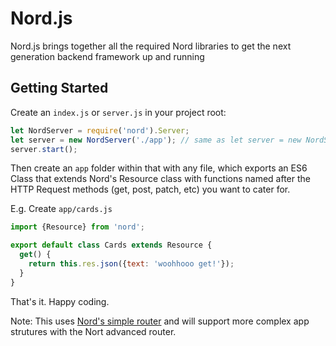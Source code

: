 # Nord.js
Nord.js brings together all the required Nord libraries to get the next generation backend framework up and running

## Getting Started

Create an `index.js` or `server.js` in your project root:
```js
let NordServer = require('nord').Server;
let server = new NordServer('./app'); // same as let server = new NordServer();
server.start();
```

Then create an `app` folder within that with any file, which exports an ES6 Class that extends Nord's Resource class with functions named after the HTTP Request methods (get, post, patch, etc) you want to cater for.

E.g. Create `app/cards.js`
```js
import {Resource} from 'nord';

export default class Cards extends Resource {
  get() {
    return this.res.json({text: 'woohhooo get!'});
  }
}
```

That's it. Happy coding.

Note: This uses [Nord's simple router](https://github.com/Nordjs/nord-simple-router) and will support more complex app strutures with the Nort advanced router.
